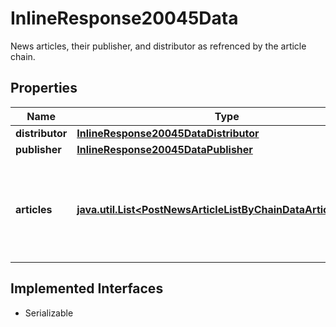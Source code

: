 

# InlineResponse20045Data

News articles, their publisher, and distributor as refrenced by the article chain.

## Properties

Name | Type | Description | Notes
------------ | ------------- | ------------- | -------------
**distributor** | [**InlineResponse20045DataDistributor**](InlineResponse20045DataDistributor.md) |  |  [optional]
**publisher** | [**InlineResponse20045DataPublisher**](InlineResponse20045DataPublisher.md) |  |  [optional]
**articles** | [**java.util.List&lt;PostNewsArticleListByChainDataArticlesItems&gt;**](PostNewsArticleListByChainDataArticlesItems.md) | News articles that match the filter criteria ordered by descending article time. |  [optional]


## Implemented Interfaces

* Serializable


